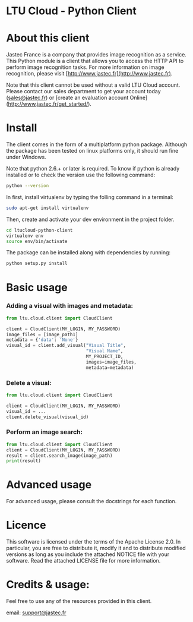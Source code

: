 # LTU Cloud - Python Client

# About this client

Jastec France is a company that provides image recognition as a service.
This Python module is a client that allows you to access the HTTP API to
perform image recognition tasks. For more information on image recognition,
please visit [http://www.jastec.fr](http://www.jastec.fr).


Note that this client cannot be used without a valid LTU Cloud account.
Please contact our sales department to get your account today
(sales@jastec.fr) or [create an evaluation account Online]
(http://www.jastec.fr/get_started/).


# Install

The client comes in the form of a multiplatform python package. Although the
package has been tested on linux platforms only, it should run fine under
Windows.

Note that python 2.6.+ or later is required.
To know if python is already installed or to check the version use the following command:
```bash
python --version
```

In first, install virtualenv  by typing the folling command in a terminal:
```bash
sudo apt-get install virtualenv

```

Then, create and activate your dev environment in the project folder.
```bash
cd ltucloud-python-client
virtualenv env
source env/bin/activate
```

The package can be installed along with dependencies by running:
```bash
python setup.py install
```


# Basic usage

### Adding a visual with images and metadata:

```python
from ltu.cloud.client import CloudClient

client = CloudClient(MY_LOGIN, MY_PASSWORD)
image_files = [image_path1]
metadata = {'data': 'None'}
visual_id = client.add_visual("Visual Title",
                              "Visual Name",
                              MY_PROJECT_ID,
                              images=image_files,
                              metadata=metadata)
```

### Delete a visual:
```python
from ltu.cloud.client import CloudClient

client = CloudClient(MY_LOGIN, MY_PASSWORD)
visual_id = ...
client.delete_visual(visual_id)
```

### Perform an image search:

```python
from ltu.cloud.client import CloudClient
client = CloudClient(MY_LOGIN, MY_PASSWORD)
result = client.search_image(image_path)
print(result)
```


# Advanced usage

For advanced usage, please consult the docstrings for each function.


# Licence

This software is licensed under the terms of the Apache License 2.0. In
particular, you are free to distribute it, modify it and to distribute modified
versions as long as you include the attached NOTICE file with your software.
Read the attached LICENSE file for more information.


# Credits & usage:

Feel free to use any of the resources provided in this client.

email: support@jastec.fr
